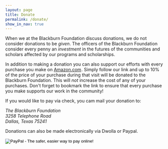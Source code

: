 ```yaml
---
layout: page
title: Donate
permalink: /donate/
show_in_nav: true
---
```


When we at the Blackburn Foundation discuss donations, we do not consider donations to be <em>given</em>. The officers
of the Blackburn Foundation consider every penny an <em>investment</em> in the futures of the communities and scholars
affected by our programs and scholarships.

In addition to making a donation you can also support our efforts with every purchase you make on
<a href="https://www.amazon.com/gp/redirect.html?ie=UTF8&amp;location=https%3A%2F%2Fwww.amazon.com%2F&amp;tag=blackbfounda-20&amp;linkCode=ur2&amp;camp=1789&amp;creative=9325">Amazon.com</a><img style="border: none !important; margin: 0px !important;" alt="" src="https://www.assoc-amazon.com/e/ir?t=blackbfounda-20&amp;l=ur2&amp;o=1" width="1" height="1" border="0" />.
Simply follow our link and up to 10% of the price of your purchase during that visit will be donated to the Blackburn
Foundation. This will <em>not</em> increase the cost of any of your purchases. Don't forget to bookmark the link to
ensure that every purchase you make supports our work in the community!

If you would like to pay via check, you cam mail your donation to:

<address>
The Blackburn Foundation<br>
3258 Telephone Road<br>
Dallas, Texas 75241<br>
</address>

Donations can also be made electronically via Dwolla or Paypal.

<script
  src="https://www.dwolla.com/scripts/button.min.js" class="dwolla_button" type="text/javascript"
  data-key="30Fd7DeZaKg3glod/RPMsTY9Ppfj5QV6kHmVVchX6xz/g0tqOc"
  data-redirect="http://blackburnfoundation.org/thanks/"
  data-label="Donate with Dwolla"
  data-name="Donation"
  data-description="undefined"
  data-amount="50"
  data-guest-checkout="true"
  data-type="freetype"
>
</script>

<form action="https://www.paypal.com/cgi-bin/webscr" method="post" target="_top">
<input type="hidden" name="cmd" value="_s-xclick">
<input type="hidden" name="hosted_button_id" value="MDK5M5LCL6EGG">
<input type="image" src="https://www.paypal.com/en_US/i/btn/btn_donateCC_LG.gif" border="0" name="submit" alt="PayPal - The safer, easier way to pay online!">
<img alt="" border="0" src="https://www.paypalobjects.com/en_US/i/scr/pixel.gif" width="1" height="1">
</form>
